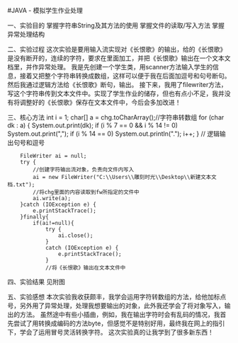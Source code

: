 #JAVA -
        模拟学生作业处理

一、实验目的
掌握字符串String及其方法的使用
掌握文件的读取/写入方法
掌握异常处理结构

二、实验过程
这次实验是要用输入流实现对《长恨歌》的输出，给的《长恨歌》是没有断开的，连续的字符，要求在里面加工，并把《长恨歌》输出在一个文本文档里，并作异常处理。
我是先创建一个学生类，用scanner方法输入学生的信息，接着又把整个字符串转换成数组，这样可以便于我在后面加逗号和句号断句。然后我通过逻辑方法给《长恨歌》断句，输出。
接下来，我用了filewriter方法，写这个字符串传到文本文件中。实现了学生作业的储存，但也有点小不足，我并没有将调整好的《长恨歌》保存在文本文件中，今后会多加改进！

三、核心方法
 int i = 1;
        char[] a = chg.toCharArray();//字符串转数组
        for (char dk : a) {
            System.out.print(dk);
            if (i % 7 == 0 && i % 14 != 0)
                System.out.print(",");
            if (i % 14 == 0)
                System.out.println(".");
            i++;
        }
       // 逻辑输出句号和逗号
        
        FileWriter ai = null;
        try {
            //创建字符输出流对象，负责向文件内写入
            ai = new FileWriter("C:\\Users\\雕刻时光\\Desktop\\新建文本文档.txt");
            //将chg里面的内容读取到fw所指定的文件中
            ai.write(a);
        }catch (IOException e) {
            e.printStackTrace();
        }finally{
            if(ai!=null){
                try {
                    ai.close();
                }
                catch (IOException e) {
                    e.printStackTrace();
                }
                //将《长恨歌》输出在文本文件中
                
四、实验结果
见附图

五、实验感想
本次实验我收获颇丰，我学会运用字符转数组的方法，给他加标点号，另外用了异常处理，处理我想要输出的对象，此外我还学会了将对象写入，输出的方法。
虽然途中有些小插曲，例如，我在输出字符时会有乱码的情况，我首先尝试了用转换成编码的方法byte，但感觉不是特别好用，最终我在网上的指引下，学会了运用冒号灵活转换字符。
这次实验真的让我学到了很多新东西！
        


